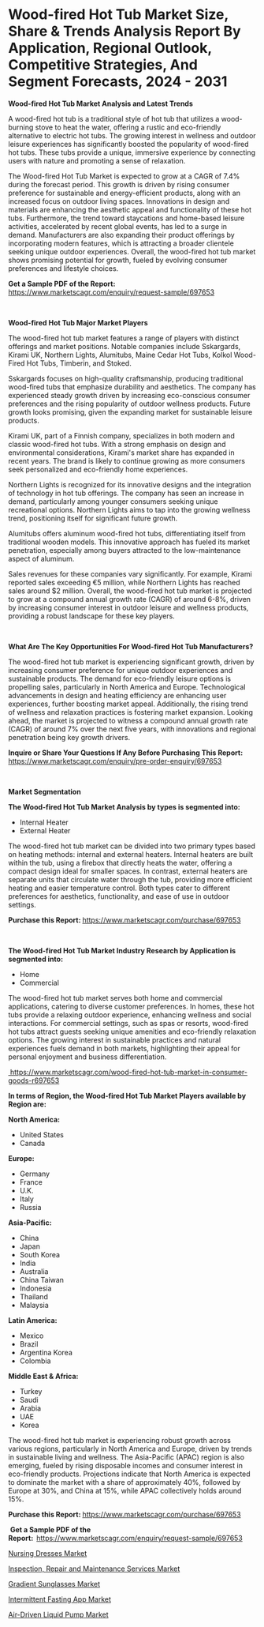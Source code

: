 <p><h1>Wood-fired Hot Tub Market Size, Share & Trends Analysis Report By Application, Regional Outlook, Competitive Strategies, And Segment Forecasts, 2024 - 2031</h1></p><p><strong>Wood-fired Hot Tub Market Analysis and Latest Trends</strong></p>
<p><p>A wood-fired hot tub is a traditional style of hot tub that utilizes a wood-burning stove to heat the water, offering a rustic and eco-friendly alternative to electric hot tubs. The growing interest in wellness and outdoor leisure experiences has significantly boosted the popularity of wood-fired hot tubs. These tubs provide a unique, immersive experience by connecting users with nature and promoting a sense of relaxation.</p><p>The Wood-fired Hot Tub Market is expected to grow at a CAGR of 7.4% during the forecast period. This growth is driven by rising consumer preference for sustainable and energy-efficient products, along with an increased focus on outdoor living spaces. Innovations in design and materials are enhancing the aesthetic appeal and functionality of these hot tubs. Furthermore, the trend toward staycations and home-based leisure activities, accelerated by recent global events, has led to a surge in demand. Manufacturers are also expanding their product offerings by incorporating modern features, which is attracting a broader clientele seeking unique outdoor experiences. Overall, the wood-fired hot tub market shows promising potential for growth, fueled by evolving consumer preferences and lifestyle choices.</p></p>
<p><strong>Get a Sample PDF of the Report:&nbsp;</strong> <a href="https://www.marketscagr.com/enquiry/request-sample/697653?utm_campaign=1267&utm_medium=2&utm_source=Github&utm_content=ia&utm_term=29092024&utm_id=wood-fired-hot-tub">https://www.marketscagr.com/enquiry/request-sample/697653</a></p>
<p>&nbsp;</p>
<p><strong>Wood-fired Hot Tub Major Market Players</strong></p>
<p><p>The wood-fired hot tub market features a range of players with distinct offerings and market positions. Notable companies include Sskargards, Kirami UK, Northern Lights, Alumitubs, Maine Cedar Hot Tubs, Kolkol Wood-Fired Hot Tubs, Timberin, and Stoked.</p><p>Sskargards focuses on high-quality craftsmanship, producing traditional wood-fired tubs that emphasize durability and aesthetics. The company has experienced steady growth driven by increasing eco-conscious consumer preferences and the rising popularity of outdoor wellness products. Future growth looks promising, given the expanding market for sustainable leisure products.</p><p>Kirami UK, part of a Finnish company, specializes in both modern and classic wood-fired hot tubs. With a strong emphasis on design and environmental considerations, Kirami's market share has expanded in recent years. The brand is likely to continue growing as more consumers seek personalized and eco-friendly home experiences.</p><p>Northern Lights is recognized for its innovative designs and the integration of technology in hot tub offerings. The company has seen an increase in demand, particularly among younger consumers seeking unique recreational options. Northern Lights aims to tap into the growing wellness trend, positioning itself for significant future growth.</p><p>Alumitubs offers aluminum wood-fired hot tubs, differentiating itself from traditional wooden models. This innovative approach has fueled its market penetration, especially among buyers attracted to the low-maintenance aspect of aluminum.</p><p>Sales revenues for these companies vary significantly. For example, Kirami reported sales exceeding €5 million, while Northern Lights has reached sales around $2 million. Overall, the wood-fired hot tub market is projected to grow at a compound annual growth rate (CAGR) of around 6-8%, driven by increasing consumer interest in outdoor leisure and wellness products, providing a robust landscape for these key players.</p></p>
<p>&nbsp;</p>
<p><strong>What Are The Key Opportunities For Wood-fired Hot Tub Manufacturers?</strong></p>
<p><p>The wood-fired hot tub market is experiencing significant growth, driven by increasing consumer preference for unique outdoor experiences and sustainable products. The demand for eco-friendly leisure options is propelling sales, particularly in North America and Europe. Technological advancements in design and heating efficiency are enhancing user experiences, further boosting market appeal. Additionally, the rising trend of wellness and relaxation practices is fostering market expansion. Looking ahead, the market is projected to witness a compound annual growth rate (CAGR) of around 7% over the next five years, with innovations and regional penetration being key growth drivers.</p></p>
<p><strong>Inquire or Share Your Questions If Any Before Purchasing This Report:</strong> <a href="https://www.marketscagr.com/enquiry/pre-order-enquiry/697653?utm_campaign=1267&utm_medium=2&utm_source=Github&utm_content=ia&utm_term=29092024&utm_id=wood-fired-hot-tub">https://www.marketscagr.com/enquiry/pre-order-enquiry/697653</a></p>
<p>&nbsp;</p>
<p><strong>Market Segmentation</strong></p>
<p><strong>The Wood-fired Hot Tub Market Analysis by types is segmented into:</strong></p>
<p><ul><li>Internal Heater</li><li>External Heater</li></ul></p>
<p><p>The wood-fired hot tub market can be divided into two primary types based on heating methods: internal and external heaters. Internal heaters are built within the tub, using a firebox that directly heats the water, offering a compact design ideal for smaller spaces. In contrast, external heaters are separate units that circulate water through the tub, providing more efficient heating and easier temperature control. Both types cater to different preferences for aesthetics, functionality, and ease of use in outdoor settings.</p></p>
<p><strong>Purchase this Report:&nbsp;</strong><a href="https://www.marketscagr.com/purchase/697653?utm_campaign=1267&utm_medium=2&utm_source=Github&utm_content=ia&utm_term=29092024&utm_id=wood-fired-hot-tub">https://www.marketscagr.com/purchase/697653</a></p>
<p>&nbsp;</p>
<p><strong>The Wood-fired Hot Tub Market Industry Research by Application is segmented into:</strong></p>
<p><ul><li>Home</li><li>Commercial</li></ul></p>
<p><p>The wood-fired hot tub market serves both home and commercial applications, catering to diverse customer preferences. In homes, these hot tubs provide a relaxing outdoor experience, enhancing wellness and social interactions. For commercial settings, such as spas or resorts, wood-fired hot tubs attract guests seeking unique amenities and eco-friendly relaxation options. The growing interest in sustainable practices and natural experiences fuels demand in both markets, highlighting their appeal for personal enjoyment and business differentiation.</p></p>
<p><a href="https://www.marketscagr.com/wood-fired-hot-tub-market-in-consumer-goods-r697653?utm_campaign=1267&utm_medium=2&utm_source=Github&utm_content=ia&utm_term=29092024&utm_id=wood-fired-hot-tub">&nbsp;https://www.marketscagr.com/wood-fired-hot-tub-market-in-consumer-goods-r697653</a></p>
<p><strong>In terms of Region, the Wood-fired Hot Tub Market Players available by Region are:</strong></p>
<p>
    <p> <strong> North America: </strong>
        <ul>
            <li>United States</li>
            <li>Canada</li>
        </ul>
        </p> 
    <p> <strong> Europe: </strong>
        <ul>
            <li>Germany</li>
            <li>France</li>
            <li>U.K.</li>
            <li>Italy</li>
            <li>Russia</li>
        </ul>
        </p> 
    <p> <strong> Asia-Pacific: </strong>
        <ul>
            <li>China</li>
            <li>Japan</li>
            <li>South Korea</li>
            <li>India</li>
            <li>Australia</li>
            <li>China Taiwan</li>
            <li>Indonesia</li>
            <li>Thailand</li>
            <li>Malaysia</li>
        </ul>
        </p> 
    <p> <strong> Latin America: </strong>
        <ul>
            <li>Mexico</li>
            <li>Brazil</li>
            <li>Argentina Korea</li>
            <li>Colombia</li>
        </ul>
        </p> 
    <p> <strong> Middle East & Africa: </strong>
        <ul>
            <li>Turkey</li>
            <li>Saudi</li>
            <li>Arabia</li>
            <li>UAE</li>
            <li>Korea</li>
        </ul>
    </p>
    </p>
<p><p>The wood-fired hot tub market is experiencing robust growth across various regions, particularly in North America and Europe, driven by trends in sustainable living and wellness. The Asia-Pacific (APAC) region is also emerging, fueled by rising disposable incomes and consumer interest in eco-friendly products. Projections indicate that North America is expected to dominate the market with a share of approximately 40%, followed by Europe at 30%, and China at 15%, while APAC collectively holds around 15%.</p></p>
<p><strong>Purchase this Report: </strong><a href="https://www.marketscagr.com/purchase/697653?utm_campaign=1267&utm_medium=2&utm_source=Github&utm_content=ia&utm_term=29092024&utm_id=wood-fired-hot-tub">https://www.marketscagr.com/purchase/697653</a></p>
<p>&nbsp;<strong>Get a Sample PDF of the Report:&nbsp;&nbsp;</strong><a href="https://www.marketscagr.com/enquiry/request-sample/697653?utm_campaign=1267&utm_medium=2&utm_source=Github&utm_content=ia&utm_term=29092024&utm_id=wood-fired-hot-tub">https://www.marketscagr.com/enquiry/request-sample/697653</a></p>
<p><strong></strong></p>
<p><p><a href="https://www.linkedin.com/pulse/nursing-dresses-market-emerging-trends-future-prospects-period-whhec?utm_campaign=1267&utm_medium=2&utm_source=Github&utm_content=ia&utm_term=29092024&utm_id=wood-fired-hot-tub">Nursing Dresses Market</a></p><p><a href="https://issuu.com/reportprime-2/docs/inspection-repair-and-maintenance-s_56dd9fc0d8d313?utm_campaign=1267&utm_medium=2&utm_source=Github&utm_content=ia&utm_term=29092024&utm_id=wood-fired-hot-tub">Inspection, Repair and Maintenance Services Market</a></p><p><a href="https://www.linkedin.com/pulse/future-trajectory-gradient-sunglasses-market-emerging-trends-emy4c?utm_campaign=1267&utm_medium=2&utm_source=Github&utm_content=ia&utm_term=29092024&utm_id=wood-fired-hot-tub">Gradient Sunglasses Market</a></p><p><a href="https://issuu.com/reportprime-2/docs/intermittent-fasting-app-market-siz_f865f4bdc1dc7a?utm_campaign=1267&utm_medium=2&utm_source=Github&utm_content=ia&utm_term=29092024&utm_id=wood-fired-hot-tub">Intermittent Fasting App Market</a></p><p><a href="https://github.com/GroverBarry/Market-Research-Report-List-7/blob/main/air-driven-liquid-pump-market.md?utm_campaign=1267&utm_medium=2&utm_source=Github&utm_content=ia&utm_term=29092024&utm_id=wood-fired-hot-tub">Air-Driven Liquid Pump Market</a></p></p>